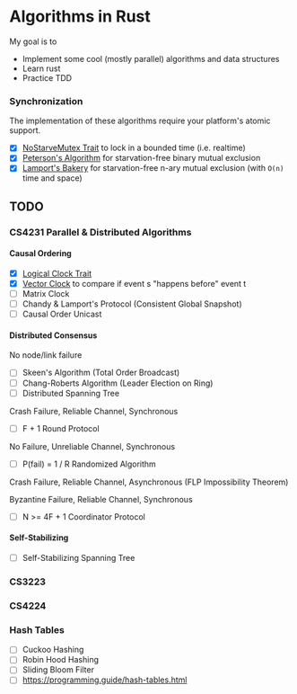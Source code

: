 # Algorithms in Rust
My goal is to
- Implement some cool (mostly parallel) algorithms and data structures
- Learn rust
- Practice TDD

### Synchronization
The implementation of these algorithms require your platform's atomic support.
- [x] [NoStarveMutex Trait](src/sync/mod.rs) to lock in a bounded time (i.e. realtime)
- [x] [Peterson's Algorithm](src/sync/peterson.rs) for starvation-free binary mutual exclusion
- [x] [Lamport's Bakery](src/sync/lamports_bakery.rs) for starvation-free n-ary mutual exclusion (with `O(n)` time and space)

## TODO
### CS4231 Parallel & Distributed Algorithms
#### Causal Ordering
- [x] [Logical Clock Trait](src/order/mod.rs)
- [x] [Vector Clock](src/order/vector_clock.rs) to compare if event s "happens before" event t
- [ ] Matrix Clock
- [ ] Chandy & Lamport's Protocol (Consistent Global Snapshot) 
- [ ] Causal Order Unicast

#### Distributed Consensus
No node/link failure
- [ ] Skeen's Algorithm (Total Order Broadcast)
- [ ] Chang-Roberts Algorithm (Leader Election on Ring)
- [ ] Distributed Spanning Tree

Crash Failure, Reliable Channel, Synchronous
- [ ] F + 1 Round Protocol

No Failure, Unreliable Channel, Synchronous
- [ ] P(fail) = 1 / R Randomized Algorithm

Crash Failure, Reliable Channel, Asynchronous (FLP Impossibility Theorem)

Byzantine Failure, Reliable Channel, Synchronous
- [ ] N >= 4F + 1 Coordinator Protocol

#### Self-Stabilizing
- [ ] Self-Stabilizing Spanning Tree

### CS3223
### CS4224

### Hash Tables
- [ ] Cuckoo Hashing
- [ ] Robin Hood Hashing
- [ ] Sliding Bloom Filter
- [ ] https://programming.guide/hash-tables.html
